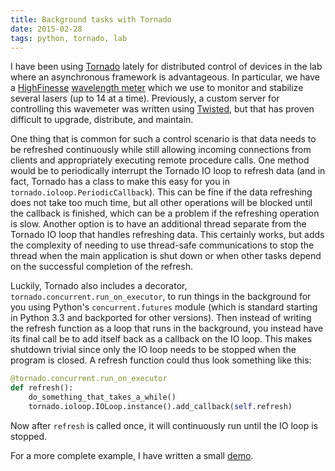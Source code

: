 ```yaml
---
title: Background tasks with Tornado
date: 2015-02-28
tags: python, tornado, lab
---
```


I have been using [Tornado][] lately for distributed control of
devices in the lab where an asynchronous framework is advantageous. In
particular, we have a [HighFinesse][] [wavelength meter][wavemeter]
which we use to monitor and stabilize several lasers (up to 14 at a
time). Previously, a custom server for controlling this wavemeter was
written using [Twisted][], but that has proven difficult to upgrade,
distribute, and maintain.

One thing that is common for such a control scenario is that data
needs to be refreshed continuously while still allowing incoming
connections from clients and appropriately executing remote procedure
calls. One method would be to periodically interrupt the Tornado IO
loop to refresh data (and in fact, Tornado has a class to make this
easy for you in `tornado.ioloop.PeriodicCallback`). This can be fine
if the data refreshing does not take too much time, but all other
operations will be blocked until the callback is finished, which can
be a problem if the refreshing operation is slow. Another option is to
have an additional thread separate from the Tornado IO loop that
handles refreshing data. This certainly works, but adds the complexity
of needing to use thread-safe communications to stop the thread when
the main application is shut down or when other tasks depend on the
successful completion of the refresh.

Luckily, Tornado also includes a decorator,
`tornado.concurrent.run_on_executor`, to run things in the background
for you using Python's `concurrent.futures` module (which is standard
starting in Python 3.3 and backported for other versions). Then
instead of writing the refresh function as a loop that runs in the
background, you instead have its final call be to add itself back as a
callback on the IO loop. This makes shutdown trivial since only the IO
loop needs to be stopped when the program is closed. A refresh
function could thus look something like this:

```python
@tornado.concurrent.run_on_executor
def refresh():
    do_something_that_takes_a_while()
	tornado.ioloop.IOLoop.instance().add_callback(self.refresh)
```

Now after `refresh` is called once, it will continuously run until the
IO loop is stopped.

For a more complete example, I have written a small [demo][].

[Tornado]: http://www.tornadoweb.org/en/stable/
[HighFinesse]: http://www.highfinesse.com/
[wavemeter]: http://www.highfinesse.com/en/wavelengthmeter/
[Twisted]: https://twistedmatrix.com/trac/
[demo]: https://gist.github.com/mivade/421c427db75c8c5fa1d1
